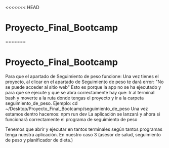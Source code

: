 <<<<<<< HEAD
# Proyecto_Final_Bootcamp
=======
# Proyecto_Final_Bootcamp
Para que el apartado de Seguimiento de peso funcione:
Una vez tienes el proyecto, al clicar en el apartado de Seguimiento de peso te dará error: "No se puede acceder al sitio web"
Esto es porque la app no se ha ejecutado y para que se ejecute y que se abra correctamente hay que:
Ir al terminal bash y moverte a la ruta donde tengas el proyecto y ir a la carpeta seguimiento_de_peso.
 Ejemplo: cd ~/Desktop/Proyecto_Final_Bootcamp/seguimiento_de_peso
Una vez estamos dentro hacemos: npm run dev
La aplicación se lanzará y ahora si funcionará correctamente el programa de seguimiento de peso

Tenemos que abrir y ejecutar en tantos terminales según tantos programas tenga nuestra aplicación. En nuestro caso 3 (asesor de salud, seguimiento de peso y planificador de dieta.)